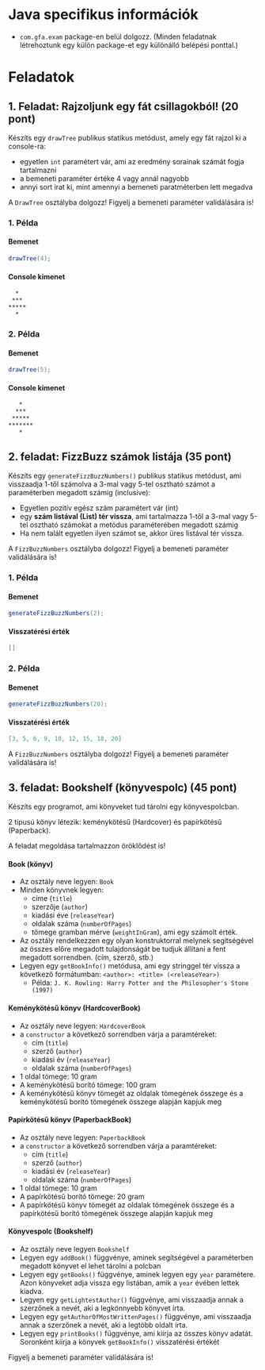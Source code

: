 # Java specifikus információk

- `com.gfa.exam` package-en belül dolgozz. (Minden feladatnak létrehoztunk egy külön package-et egy különálló belépési ponttal.)

# Feladatok

## 1. Feladat: Rajzoljunk egy fát csillagokból! (20 pont)

Készíts egy `drawTree` publikus statikus metódust, amely egy fát rajzol ki a console-ra:
- egyetlen `int` paramétert vár, ami az eredmény sorainak számát fogja tartalmazni
- a bemeneti paraméter értéke 4 vagy annál nagyobb
- annyi sort irat ki, mint amennyi a bemeneti paratméterben lett megadva

A `DrawTree` osztályba dolgozz!
Figyelj a bemeneti paraméter validálására is!
  
### 1. Példa

#### Bemenet
```java
drawTree(4);
```

#### Console kimenet

```text
  *
 ***
*****
  *
```

### 2. Példa

#### Bemenet
```java
drawTree(5);
```

#### Console kimenet

```text
   *
  ***
 *****
*******
   *
```

## 2. feladat: FizzBuzz számok listája (35 pont)

Készíts egy `generateFizzBuzzNumbers()` publikus statikus metódust,
ami visszaadja 1-től számolva a 3-mal vagy 5-tel osztható számot a paraméterben
megadott számig (inclusive):
- Egyetlen pozitív egész szám paramétert vár (int)
- egy **szám listával (List<Integer>) tér vissza**, ami tartalmazza
  1-től a 3-mal vagy 5-tel osztható számokat a metódus paraméterében megadott számig
- Ha nem talált egyetlen ilyen számot se, akkor üres listával tér vissza.

A `FizzBuzzNumbers` osztályba dolgozz!
Figyelj a bemeneti paraméter validálására is!
  
### 1. Példa

#### Bemenet

```java
generateFizzBuzzNumbers(2);
```

#### Visszatérési érték

```java
[]
```

### 2. Példa

#### Bemenet

```java
generateFizzBuzzNumbers(20);
```

#### Visszatérési érték

```java
[3, 5, 6, 9, 10, 12, 15, 18, 20]
```

A `FizzBuzzNumbers` osztályba dolgozz!
Figyelj a bemeneti paraméter validálására is!

## 3. feladat: Bookshelf (könyvespolc) (45 pont)

Készíts egy programot, ami könyveket tud tárolni egy könyvespolcban.

2 típusú könyv létezik: keménykötésű (Hardcover) és papírkötésű (Paperback).

A feladat megoldása tartalmazzon öröklődést is!

#### Book (könyv)

- Az osztály neve legyen: `Book`
- Minden könyvnek legyen:
  - címe (`title`)
  - szerzője (`author`)
  - kiadási éve (`releaseYear`)
  - oldalak száma (`numberOfPages`)
  - tömege gramban mérve (`weightInGram`), ami egy számolt érték.
- Az osztály rendelkezzen egy olyan konstruktorral melynek segítségével 
  az összes előre megadott tulajdonságát be tudjuk állítani a fent megadott sorrendben. (cím, szerző, stb.)
- Legyen egy `getBookInfo()` metódusa, ami egy stringgel tér vissza
  a következő formátumban: `<author>: <title> (<releaseYear>)`
  - Példa: `J. K. Rowling: Harry Potter and the Philosopher's Stone (1997)`
  

#### Keménykötésű könyv (HardcoverBook)

- Az osztály neve legyen: `HardcoverBook`
- a `constructor` a következő sorrendben várja a paramtéreket:
  - cím (`title`)
  - szerző (`author`)
  - kiadási év (`releaseYear`)
  - oldalak száma (`numberOfPages`)
- 1 oldal tömege: 10 gram
- A keménykötésű borító tömege: 100 gram
- A keménykötésű könyv tömegét az oldalak tömegének összege
  és a keménykötésű borító tömegének összege alapján kapjuk meg

#### Papírkötésű könyv (PaperbackBook)

- Az osztály neve legyen: `PaperbackBook`
- a `constructor` a következő sorrendben várja a paramtéreket:
  - cím (`title`)
  - szerző (`author`)
  - kiadási év (`releaseYear`)
  - oldalak száma (`numberOfPages`)
- 1 oldal tömege: 10 gram
- A papírkötésű borító tömege: 20 gram
- A papírkötésű könyv tömegét az oldalak tömegének összege
  és a papírkötésű borító tömegének összege alapján kapjuk meg

#### Könyvespolc (Bookshelf)

- Az osztály neve legyen `Bookshelf`
- Legyen egy `addBook()` függvénye, aminek segítségével a paraméterben 
  megadott könyvet el lehet tárolni a polcban
- Legyen egy `getBooks()` függvénye, aminek legyen egy `year` paramétere.
  Azon könyveket adja vissza egy listában,
  amik a `year` évében lettek kiadva.
- Legyen egy `getLightestAuthor()` függvénye,
  ami visszaadja annak a szerzőnek a nevét,
  aki a legkönnyebb könyvet írta.
- Legyen egy `getAuthorOfMostWrittenPages()` függvénye,
  ami visszaadja annak a szerzőnek a nevét, aki a legtöbb oldalt írta.
- Legyen egy `printBooks()` függvénye, ami kiírja az összes könyv adatát.
  Soronként kiírja a könyvek `getBookInfo()` visszatérési értékét

Figyelj a bemeneti paraméter validálására is!
